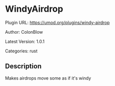# WindyAirdrop

Plugin URL: https://umod.org/plugins/windy-airdrop

Author: ColonBlow

Latest Version: 1.0.1

Categories: rust

## Description

Makes airdrops move some as if it's windy
